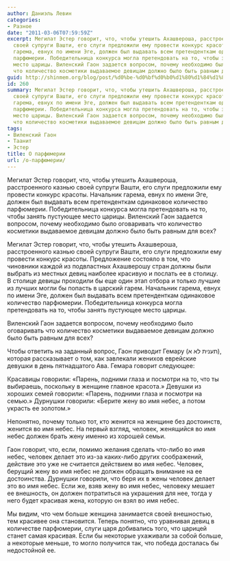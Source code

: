 ```yaml
---
author: Даниэль Левин
categories:
- Разное
date: "2011-03-06T07:59:59Z"
excerpt: Мегилат Эстер говорит, что, чтобы утешить Ахашвероша, расстроенного казнью
  своей супруги Вашти, его слуги предложили ему провести конкурс красоты. Начальник
  гарема, евнух по имени Эге, должен был выдавать всем претенденткам одинаковое количество
  парфюмерии. Победительница конкурса могла претендовать на то, чтобы занять пустующее
  место царицы. Виленский Гаон задается вопросом, почему необходимо было оговаривать
  что количество косметики выдаваемое девицам должно было быть равным для всех?
guid: http://shinmem.org/blog/post/%d0%be-%d0%bf%d0%b0%d1%80%d1%84%d1%8e%d0%bc%d0%b5%d1%80%d0%b8%d0%b8
id: 260
summary: Мегилат Эстер говорит, что, чтобы утешить Ахашвероша, расстроенного казнью
  своей супруги Вашти, его слуги предложили ему провести конкурс красоты. Начальник
  гарема, евнух по имени Эге, должен был выдавать всем претенденткам одинаковое количество
  парфюмерии. Победительница конкурса могла претендовать на то, чтобы занять пустующее
  место царицы. Виленский Гаон задается вопросом, почему необходимо было оговаривать
  что количество косметики выдаваемое девицам должно было быть равным для всех?
tags:
- Виленский Гаон
- Таанит
- Эстер
title: О парфюмерии
url: /о-парфюмерии/
---
```

Мегилат Эстер говорит, что, чтобы утешить Ахашвероша, расстроенного казнью своей супруги Вашти, его слуги предложили ему провести конкурс красоты. Начальник гарема, евнух по имени Эге, должен был выдавать всем претенденткам одинаковое количество парфюмерии. Победительница конкурса могла претендовать на то, чтобы занять пустующее место царицы. Виленский Гаон задается вопросом, почему необходимо было оговаривать что количество косметики выдаваемое девицам должно было быть равным для всех?<!--more-->

Мегилат Эстер говорит, что, чтобы утешить Ахашвероша, расстроенного казнью своей супруги Вашти, его слуги предложили ему провести конкурс красоты. Предложение состояло в том, что чиновники каждой из подвластных Ахашверошу стран должны были выбрать из местных девиц наиболее красивую и послать ее в столицу. В столице девицы проходили бы еще один этап отбора и только лучшие из лучших могли бы попасть в царский гарем. Начальник гарема, евнух по имени Эге, должен был выдавать всем претенденткам одинаковое количество парфюмерии. Победительница конкурса могла претендовать на то, чтобы занять пустующее место царицы. 

Виленский Гаон задается вопросом, почему необходимо было оговаривать что количество косметики выдаваемое девицам должно было быть равным для всех? 

Чтобы ответить на заданный вопрос, Гаон приводит Гемару (תענית לא א), которая рассказывает о том, как завлекали женихов еврейские девушки в день пятнадцатого Ава. Гемара говорит следующее: 

Красавицы говорили: «Парень, подними глаза и посмотри на то, что ты выбираешь, поскольку в женщине главное красота.» Девушки из хороших семей говорили: «Парень, подними глаза и посмотри на семью.» Дурнушки говорили: «Берите жену во имя небес, а потом украсть ее золотом.» 

Непонятно, почему только тот, кто женится на женщине без достоинств, женится во имя небес. На первый взгляд, человек, женящийся во имя небес должен брать жену именно из хорошей семьи. 

Гаон говорит, что, если, помимо желания сделать что-либо во имя небес, человек делает это из-за каких-либо других соображений, действие это уже не считается действием во имя небес. Человек, берущий жену во имя небес не должен обращать внимание на ее достоинства. Дурнушки говорили, что беря их в жены человек делает это во имя небес. Если же, взяв жену во имя небес, человеку мешает ее внешность, он должен потратиться на украшения для нее, тогда у него будет красивая жена, которую он взял во имя небес. 

Мы видим, что чем больше женщина занимается своей внешностью, тем красивее она становится. Теперь понятно, что уравнивая девиц в количестве парфюмерии, слуги царя добивались того, что царицей станет самая красивая. Если бы некоторые ухаживали за собой больше, а некоторые меньше, то могло получится так, что победа досталась бы недостойной ее.